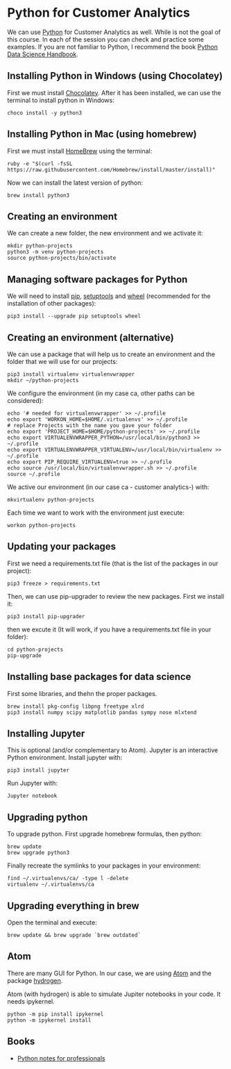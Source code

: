 # Python for Customer Analytics

We can use [Python](https://www.python.org) for Customer Analytics as well. While is not the goal of this course. In each of the session you can check and practice some examples. If you are not familiar to Python, I recommend the book [Python Data Science Handbook](https://jakevdp.github.io/PythonDataScienceHandbook/).

## Installing Python in Windows (using Chocolatey)

First we must install [Chocolatey](https://chocolatey.org). After it has been installed, we can use the terminal to install python in Windows:

``` 
choco install -y python3
``` 

## Installing Python in Mac (using homebrew)

First we must install [HomeBrew](https://brew.sh) using the terminal:

``` 
ruby -e "$(curl -fsSL https://raw.githubusercontent.com/Homebrew/install/master/install)"
``` 

Now we can install the latest version of python:

``` 
brew install python3
``` 

## Creating an environment

We can create a new folder, the new environment and we activate it:

``` 
mkdir python-projects
python3 -m venv python-projects
source python-projects/bin/activate
``` 

## Managing software packages for Python

We will need to install [pip](https://pypi.org/project/pip/), [setuptools](https://pypi.org/project/setuptools/) and [wheel](https://pypi.org/project/wheel/) (recommended for the installation of other packages):

``` 
pip3 install --upgrade pip setuptools wheel
``` 

## Creating an environment (alternative)

We can use a package that will help us to create an environment and the folder that we will use for our projects:

``` 
pip3 install virtualenv virtualenvwrapper
mkdir ~/python-projects
``` 

We configure the environment (in my case ca, other paths can be considered):

``` 
echo '# needed for virtualenvwrapper' >> ~/.profile
echo export 'WORKON_HOME=$HOME/.virtualenvs' >> ~/.profile
# replace Projects with the name you gave your folder
echo export 'PROJECT_HOME=$HOME/python-projects' >> ~/.profile
echo export VIRTUALENVWRAPPER_PYTHON=/usr/local/bin/python3 >> ~/.profile
echo export VIRTUALENVWRAPPER_VIRTUALENV=/usr/local/bin/virtualenv >> ~/.profile
echo export PIP_REQUIRE_VIRTUALENV=true >> ~/.profile
echo source /usr/local/bin/virtualenvwrapper.sh >> ~/.profile
source ~/.profile
``` 

We active our environment (in our case ca - customer analytics-) with:

``` 
mkvirtualenv python-projects
``` 

Each time we want to work with the environment just execute:

``` 
workon python-projects
``` 

## Updating your packages

First we need a requirements.txt file (that is the list of the packages in our project):

``` 
pip3 freeze > requirements.txt
``` 

Then, we can use pip-upgrader to review the new packages. First we install it:

``` 
pip3 install pip-upgrader
``` 

then we excute it (It will work, if you have a requirements.txt file in your folder):

``` 
cd python-projects
pip-upgrade
``` 

## Installing base packages for data science

First some libraries, and thehn the proper packages.

``` 
brew install pkg-config libpng freetype xlrd
pip3 install numpy scipy matplotlib pandas sympy nose mlxtend
``` 

## Installing Jupyter

This is optional (and/or complementary to Atom). Jupyter is an interactive Python environment. Install jupyter with:

``` 
pip3 install jupyter
``` 

Run Jupyter with:

``` 
Jupyter notebook
``` 

## Upgrading python

To upgrade python. First upgrade homebrew formulas, then python:

``` 
brew update
brew upgrade python3
``` 

Finally recreate the symlinks to your packages in your environment:

``` 
find ~/.virtualenvs/ca/ -type l -delete
virtualenv ~/.virtualenvs/ca
``` 

## Upgrading everything in brew

Open the terminal and execute:

``` 
brew update && brew upgrade `brew outdated`
``` 

## Atom

There are many GUI for Python. In our case, we are using [Atom](https://atom.io) and the package [hydrogen](https://atom.io/packages/hydrogen).

Atom (with hydrogen) is able to simulate Jupiter notebooks in your code. It needs ipykernel.

``` 
python -m pip install ipykernel 
python -m ipykernel install 
``` 

## Books

- [Python notes for professionals](https://goalkicker.com/PythonBook/)
